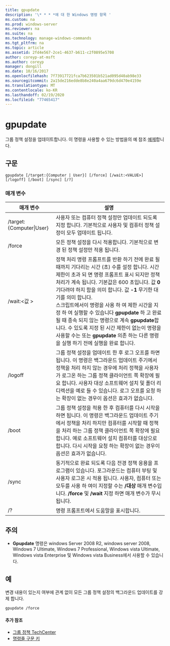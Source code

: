 ```yaml
---
title: gpupdate
description: '\* * * *에 대 한 Windows 명령 항목 '
ms.custom: na
ms.prod: windows-server
ms.reviewer: na
ms.suite: na
ms.technology: manage-windows-commands
ms.tgt_pltfrm: na
ms.topic: article
ms.assetid: 2fd4e567-2ce1-4637-b611-c2f0895e5708
author: coreyp-at-msft
ms.author: coreyp
manager: dongill
ms.date: 10/16/2017
ms.openlocfilehash: 7f73917721fca7b623501b521ad095d40ab98e33
ms.sourcegitcommit: 2a15de216edde8b8e240a4aa679dc6d470e4159e
ms.translationtype: MT
ms.contentlocale: ko-KR
ms.lasthandoff: 02/19/2020
ms.locfileid: "77465417"
---
```

# <a name="gpupdate"></a>gpupdate

그룹 정책 설정을 업데이트합니다. 이 명령을 사용할 수 있는 방법을의 예 참조 [예제](#examples)합니다.

## <a name="syntax"></a>구문

```
gpupdate [/target:{Computer | User}] [/force] [/wait:<VALUE>] [/logoff] [/boot] [/sync] [/?]
```

### <a name="parameters"></a>매개 변수

|     매개 변수     |                                                                                                                                                                                                                                                                                                                             설명                                                                                                                                                                                                                                                                                                                             |
|-------------------|---------------------------------------------------------------------------------------------------------------------------------------------------------------------------------------------------------------------------------------------------------------------------------------------------------------------------------------------------------------------------------------------------------------------------------------------------------------------------------------------------------------------------------------------------------------------------------------------------------------------------------------------------------------------|
| /target: {Computer\|User} | 사용자 또는 컴퓨터 정책 설정만 업데이트 되도록 지정 합니다. 기본적으로 사용자 및 컴퓨터 정책 설정이 모두 업데이트 됩니다.                                                                                                                                                                                                                                                                                                                                |
|      /force       |                                                                                                                                                                                                                                                                                   모든 정책 설정을 다시 적용합니다. 기본적으로 변경 된 정책 설정만 적용 됩니다.                                                                                                                                                                                                                                                                                    |
|  /wait:\<값 >   | 정책 처리 명령 프롬프트를 반환 하기 전에 완료 될 때까지 기다리는 시간 (초) 수를 설정 합니다. 시간 제한이 초과 되 면 명령 프롬프트 표시 되지만 정책 처리가 계속 됩니다. 기본값은 600 초입니다. 값 **0** 기다려야 하지 함을 의미 합니다. 값 **-1** 무기한 대기를 의미 합니다.</br>스크립트에서이 명령을 사용 하 여 제한 시간을 지정 하 여 실행할 수 있습니다 **gpupdate** 하 고 완료 될 때 종속 되지 않는 명령으로 계속 **gpupdate**합니다. 수 있도록 지정 된 시간 제한이 없는이 명령을 사용할 수는 또는 **gpupdate** 의존 하는 다른 명령을 실행 하기 전에 실행을 완료 합니다. |
|      /logoff      |                                                                                                                                   그룹 정책 설정을 업데이트 한 후 로그 오프를 하면 됩니다. 이 명령은 백그라운드 업데이트 주기에서 정책을 처리 하지 않는 경우에 처리 정책을 사용자가 로그온 하는 그룹 정책 클라이언트 쪽 확장에 필요 합니다. 사용자 대상 소프트웨어 설치 및 폴더 리디렉션을 예로 들 수 있습니다. 로그 오프를 요청 하는 확장이 없는 경우이 옵션은 효과가 없습니다.                                                                                                                                    |
|       /boot       |                                                                                                                                       그룹 정책 설정을 적용 한 후 컴퓨터를 다시 시작을 하면 됩니다. 이 명령은 백그라운드 업데이트 주기에서 정책을 처리 하지만 컴퓨터를 시작할 때 정책을 처리 하는 그룹 정책 클라이언트 쪽 확장에 필요 합니다. 예로 소프트웨어 설치 컴퓨터를 대상으로 합니다. 다시 시작을 요청 하는 확장이 없는 경우이 옵션은 효과가 없습니다.                                                                                                                                        |
|       /sync       |                                                                                                                                                                              동기적으로 완료 되도록 다음 전경 정책 응용을 프로그램이 있습니다. 포그라운드는 컴퓨터 부팅 및 사용자 로그온 시 적용 됩니다. 사용자, 컴퓨터 또는 모두를 사용 하 여이 지정할 수는 **/대상** 매개 변수입니다. **/force** 및 **/wait** 지정 하면 매개 변수가 무시 됩니다.                                                                                                                                                                               |
|        /?         |                                                                                                                                                                                                                                                                                                                명령 프롬프트에서 도움말을 표시합니다.                                                                                                                                                                                                                                                                                                                 |

## <a name="remarks"></a>주의

-   **Gpupdate** 명령은 windows Server 2008 R2, windows server 2008, Windows 7 Ultimate, Windows 7 Professional, Windows vista Ultimate, Windows vista Enterprise 및 Windows vista Business에서 사용할 수 있습니다.

## <a name="examples"></a>예

변경 내용이 있는지 여부에 관계 없이 모든 그룹 정책 설정의 백그라운드 업데이트를 강제 합니다.

```
gpupdate /force
```

#### <a name="additional-references"></a>추가 참조

-   [그룹 정책 TechCenter](https://go.microsoft.com/fwlink/?LinkID=145531)
-   [명령줄 구문 키](command-line-syntax-key.md)
